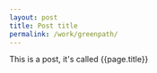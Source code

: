 ```yaml
---
layout: post
title: Post title
permalink: /work/greenpath/
---
```


This is a post, it's called {{page.title}}
